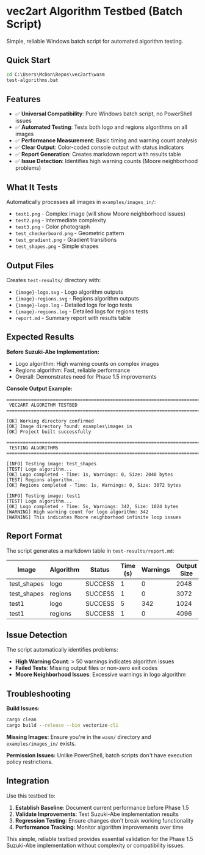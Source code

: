 # vec2art Algorithm Testbed (Batch Script)

Simple, reliable Windows batch script for automated algorithm testing.

## Quick Start

```cmd
cd C:\Users\McDon\Repos\vec2art\wasm
test-algorithms.bat
```

## Features

- ✅ **Universal Compatibility**: Pure Windows batch script, no PowerShell issues
- ✅ **Automated Testing**: Tests both logo and regions algorithms on all images
- ✅ **Performance Measurement**: Basic timing and warning count analysis
- ✅ **Clear Output**: Color-coded console output with status indicators
- ✅ **Report Generation**: Creates markdown report with results table
- ✅ **Issue Detection**: Identifies high warning counts (Moore neighborhood problems)

## What It Tests

Automatically processes all images in `examples/images_in/`:
- `test1.png` - Complex image (will show Moore neighborhood issues)
- `test2.png` - Intermediate complexity
- `test3.png` - Color photograph
- `test_checkerboard.png` - Geometric pattern
- `test_gradient.png` - Gradient transitions
- `test_shapes.png` - Simple shapes

## Output Files

Creates `test-results/` directory with:
- `{image}-logo.svg` - Logo algorithm outputs
- `{image}-regions.svg` - Regions algorithm outputs
- `{image}-logo.log` - Detailed logs for logo tests
- `{image}-regions.log` - Detailed logs for regions tests
- `report.md` - Summary report with results table

## Expected Results

**Before Suzuki-Abe Implementation:**
- Logo algorithm: High warning counts on complex images
- Regions algorithm: Fast, reliable performance
- Overall: Demonstrates need for Phase 1.5 improvements

**Console Output Example:**
```
================================================================================
 VEC2ART ALGORITHM TESTBED
================================================================================

[OK] Working directory confirmed
[OK] Image directory found: examples\images_in
[OK] Project built successfully

================================================================================
 TESTING ALGORITHMS
================================================================================

[INFO] Testing image: test_shapes
[TEST] Logo algorithm...
[OK] Logo completed - Time: 1s, Warnings: 0, Size: 2048 bytes
[TEST] Regions algorithm...
[OK] Regions completed - Time: 1s, Warnings: 0, Size: 3072 bytes

[INFO] Testing image: test1
[TEST] Logo algorithm...
[OK] Logo completed - Time: 5s, Warnings: 342, Size: 1024 bytes
[WARNING] High warning count for logo algorithm: 342
[WARNING] This indicates Moore neighborhood infinite loop issues
```

## Report Format

The script generates a markdown table in `test-results/report.md`:

| Image | Algorithm | Status | Time (s) | Warnings | Output Size |
|-------|-----------|--------|----------|----------|-------------|
| test_shapes | logo | SUCCESS | 1 | 0 | 2048 |
| test_shapes | regions | SUCCESS | 1 | 0 | 3072 |
| test1 | logo | SUCCESS | 5 | 342 | 1024 |
| test1 | regions | SUCCESS | 1 | 0 | 4096 |

## Issue Detection

The script automatically identifies problems:
- **High Warning Count**: > 50 warnings indicates algorithm issues
- **Failed Tests**: Missing output files or non-zero exit codes
- **Moore Neighborhood Issues**: Excessive warnings in logo algorithm

## Troubleshooting

**Build Issues:**
```cmd
cargo clean
cargo build --release --bin vectorize-cli
```

**Missing Images:**
Ensure you're in the `wasm/` directory and `examples/images_in/` exists.

**Permission Issues:**
Unlike PowerShell, batch scripts don't have execution policy restrictions.

## Integration

Use this testbed to:
1. **Establish Baseline**: Document current performance before Phase 1.5
2. **Validate Improvements**: Test Suzuki-Abe implementation results
3. **Regression Testing**: Ensure changes don't break working functionality
4. **Performance Tracking**: Monitor algorithm improvements over time

This simple, reliable testbed provides essential validation for the Phase 1.5 Suzuki-Abe implementation without complexity or compatibility issues.